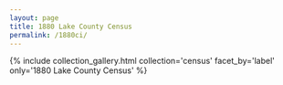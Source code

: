 ```yaml
---
layout: page
title: 1880 Lake County Census
permalink: /1880ci/
---
```


{% include collection_gallery.html collection='census' facet_by='label' only='1880 Lake County Census' %}
